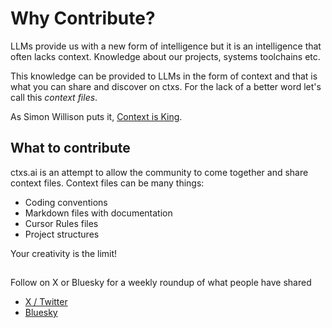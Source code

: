 # Why Contribute?

LLMs provide us with a new form of intelligence but it is an intelligence that often lacks context. Knowledge about our projects, systems toolchains etc.

This knowledge can be provided to LLMs in the form of context and that is what you can share and discover on ctxs. For the lack of a better word let's call this *context files*.

As Simon Willison puts it, [Context is King](https://simonwillison.net/2025/Mar/11/using-llms-for-code/#context-is-king).

## What to contribute

ctxs.ai is an attempt to allow the community to come together and share context files. Context files can be many things:

- Coding conventions
- Markdown files with documentation
- Cursor Rules files
- Project structures

Your creativity is the limit!

## 
Follow on X or Bluesky for a weekly roundup of what people have shared

- [X / Twitter](https://x.com/ctxsdotai)
- [Bluesky](https://bsky.app/profile/ctxs.ai)



